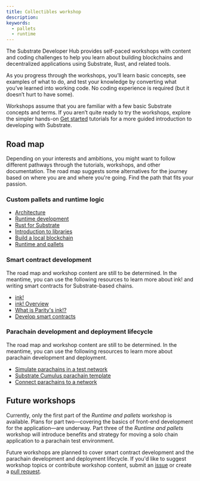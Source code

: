 ```yaml
---
title: Collectibles workshop
description:
keywords:
  - pallets
  - runtime
---
```


The Substrate Developer Hub provides self-paced workshops with content and coding challenges to help you learn about building blockchains and decentralized applications using Substrate, Rust, and related tools.

As you progress through the workshops, you’ll learn basic concepts, see examples of what to do, and test your knowledge by converting what you’ve learned into working code.
No coding experience is required (but it doesn’t hurt to have some).

Workshops assume that you are familiar with a few basic Substrate concepts and terms.
If you aren’t quite ready to try the workshops, explore the simpler hands-on [Get started](https://docs.substrate.io/tutorials/get-started/) tutorials for a more guided introduction to developing with Substrate.

## Road map

Depending on your interests and ambitions, you might want to follow different pathways through the tutorials, workshops, and other documentation.
The road map suggests some alternatives for the journey based on where you are and where you're going.
Find the path that fits your passion.

### Custom pallets and runtime logic

- [Architecture](/learn/architecture/)
- [Runtime development](/learn/runtime-development/)
- [Rust for Substrate](/learn/rust-basics/)
- [Introduction to libraries](/build/libraries/)
- [Build a local blockchain](/tutorials/get-started/build-local-blockchain/)
- [Runtime and pallets](/tutorials/collectibles-workshop/runtime-and-pallets/)

### Smart contract development

The road map and workshop content are still to be determined.
In the meantime, you can use the following resources to learn more about ink! and writing smart contracts for Substrate-based chains.

- [ink!](https://paritytech.github.io/ink/)
- [ink! Overview](https://use.ink/)
- [What is Parity's ink!?](https://www.parity.io/blog/what-is-paritys-ink)
- [Develop smart contracts](/tutorials/smart-contracts/)

### Parachain development and deployment lifecycle

The road map and workshop content are still to be determined.
In the meantime, you can use the following resources to learn more about parachain development and deployment.

- [Simulate parachains in a test network](/test/simulate-parachains/)
- [Substrate Cumulus parachain template](https://github.com/substrate-developer-hub/substrate-parachain-template)
- [Connect parachains to a network](tutorials/connect-relay-and-parachains/)

## Future workshops

Currently, only the first part of the _Runtime and pallets_ workshop is available.
Plans for part two—covering the basics of front-end development for the application—are underway.
Part three of the _Runtime and pallets_ workshop will introduce benefits and strategy for moving a solo chain application to a parachain test environment.

Future workshops are planned to cover smart contract development and the parachain development and deployment lifecycle.
If you'd like to suggest workshop topics or contribute workshop content, submit an [issue](https://github.com/substrate-developer-hub/substrate-docs/issues) or create a [pull request](https://github.com/substrate-developer-hub/substrate-docs/pulls).